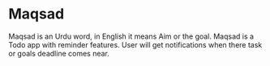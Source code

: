 # Maqsad
Maqsad is an Urdu word, in English it means Aim or the goal. Maqsad is a Todo app with reminder features. User will get notifications when there task or goals deadline comes near. 
